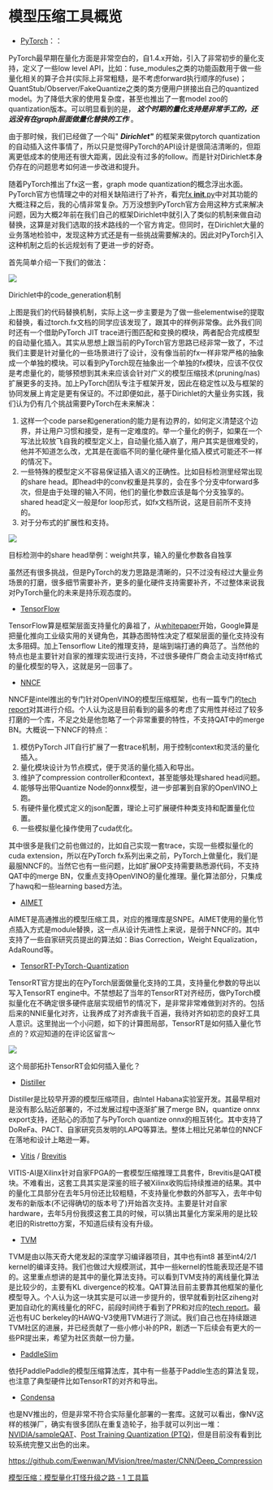 # 模型压缩工具概览

* [PyTorch](https://pytorch.org/docs/stable/quantization.html)：：

PyTorch最早期在量化方面是非常空白的，自1.4.x开始，引入了非常初步的量化支持，定义了一些low level API，比如：fuse_modules之类的功能函数用于做一些量化相关的算子合并(实际上非常粗糙，是不考虑forward执行顺序的fuse)；QuantStub/Observer/FakeQuantize之类的类方便用户拼接出自己的quantized model。为了降低大家的使用复杂度，甚至也推出了一套model zoo的quantization版本。可以明显看到的是， ***这个时期的量化支持是非常手工的，还远没有在graph层面做量化替换的工作*** 。

由于那时候，我们已经做了一个叫" ***Dirichlet"*** 的框架来做pytorch quantization的自动插入这件事情了，所以只是觉得PyTorch的API设计是很简洁清晰的，但距离更低成本的使用还有很大距离，因此没有过多的follow。而是针对Dirichlet本身仍存在的问题思考如何进一步改进和提升。

随着PyTorch推出了fx这一套，graph mode quantization的概念浮出水面。PyTorch官方也情理之中的对相关缺陷进行了补齐，看完[fx __init__.py](https://github.com/pytorch/pytorch/blob/master/torch/fx/__init__.py)中对其功能的大概注释之后，我的心情非常复杂。万万没想到PyTorch官方会用这种方式来解决问题，因为大概2年前在我们自己的框架Dirichlet中就引入了类似的机制来做自动替换，这算是对我们选取的技术路线的一个官方肯定。但同时，在Dirichlet大量的业务落地检验中，发现这种方式还是有一些挑战需要解决的。因此对PyTorch引入这种机制之后的长远规划有了更进一步的好奇。

首先简单介绍一下我们的做法：

![](https://pic2.zhimg.com/v2-17f35200162956798080646f966257d5_r.jpg)

Dirichlet中的code_generation机制

上图是我们的代码替换机制，实际上这一步主要是为了做一些elementwise的提取和替换，看过torch.fx文档的同学应该发现了，跟其中的样例非常像。此外我们同时还有一个借助PyTorch JIT trace进行图匹配和变换的模块，两者配合完成模型的自动量化插入。其实从思想上跟当前的PyTorch官方思路已经非常一致了，不过我们主要是针对量化的一些场景进行了设计，没有像当前的fx一样非常严格的抽象成一个单独的模块。可以看到PyTorch现在抽象出一个单独的fx模块，应该不仅仅是考虑量化的，能够预想到其未来应该会针对广义的模型压缩技术(pruning/nas)扩展更多的支持。加上PyTorch团队专注于框架开发，因此在稳定性以及与框架的协同发展上肯定是更有保证的。不过即便如此，基于Dirichlet的大量业务实践，我们认为仍有几个挑战需要PyTorch在未来解决：

1. 这样一个code parse和generation的能力是有边界的，如何定义清楚这个边界，并让用户习惯和接受，是有一定难度的。举一个量化的例子，如果在一个写法比较放飞自我的模型定义上，自动量化插入崩了，用户其实是很难受的，他并不知道怎么改，尤其是在面临不同的量化硬件量化插入模式可能还不一样的情况下。
2. 一些特殊的模型定义不容易保证插入语义的正确性。比如目标检测里经常出现的share head。即head中的conv权重是共享的，会在多个分支中forward多次，但是由于处理的输入不同，他们的量化参数应该是每个分支独享的。shared head定义一般是for loop形式，如fx文档所说，这是目前所不支持的。
3. 对于分布式的扩展性和支持。

![](https://pic3.zhimg.com/v2-5140021ab341e243b942670fe2e7a27a_r.jpg)

目标检测中的share head举例：weight共享，输入的量化参数各自独享

虽然还有很多挑战，但是PyTorch的发力思路是清晰的，只不过没有经过大量业务场景的打磨，很多细节需要补齐，更多的量化硬件支持需要补齐，不过整体来说我对PyTorch量化的未来是持乐观态度的。

* [TensorFlow](https://github.com/tensorflow/model-optimization)

TensorFlow算是框架层面支持量化的鼻祖了，从[whitepaper](https://arxiv.org/abs/1806.08342)开始，Google算是把量化推向工业级实用的关键角色，其静态图特性决定了框架层面的量化支持没有太多阻碍。加上Tensorflow Lite的推理支持，是端到端打通的典范了。当然他的特点也是主要针对自家的推理实现进行支持，不过很多硬件厂商会主动支持tf格式的量化模型的导入，这就是另一回事了。

* [NNCF](https://github.com/openvinotoolkit/nncf)

NNCF是intel推出的专门针对OpenVINO的模型压缩框架，也有一篇专门的[tech report](https://arxiv.org/abs/2002.08679)对其进行介绍。个人认为这是目前看到的最多的考虑了实用性并经过了较多打磨的一个库，不足之处是他忽略了一个非常重要的特性，不支持QAT中的merge BN。大概说一下NNCF的特点：

1. 模仿PyTorch JIT自行扩展了一套trace机制，用于控制context和灵活的量化插入。
2. 量化模块设计为节点模式，便于灵活的量化插入和导出。
3. 维护了compression controller和context，甚至能够处理shared head问题。
4. 能够导出带Quantize Node的onnx模型，进一步部署到自家的OpenVINO上跑。
5. 有硬件量化模式定义的json配置，理论上可扩展硬件种类支持和配置量化位置。
6. 一些模拟量化操作使用了cuda优化。

其中很多是我们之前也做过的，比如自己实现一套trace，实现一些模拟量化的cuda extension，所以在PyTorch fx系列出来之前，PyTorch上做量化，我们是最服NNCF的。当然它也有一些问题，比如扩展OP支持需要熟悉源代码，不支持QAT中的merge BN，仅重点支持OpenVINO的量化推理。量化算法部分，只集成了hawq和一些learning based方法。

* [AIMET](https://github.com/quic/aimet)

AIMET是高通推出的模型压缩工具，对应的推理库是SNPE。AIMET使用的量化节点插入方式是module替换，这一点从设计先进性上来说，是弱于NNCF的。其中支持了一些自家研究员提出的算法如：Bias Correction，Weight Equalization，AdaRound等。

* [TensorRT-PyTorch-Quantization](https://github.com/NVIDIA/TensorRT/tree/master/tools/pytorch-quantization)

TensorRT官方提出的在PyTorch层面做量化支持的工具，支持量化参数的导出以写入TensorRT engine中。不禁想起了当年的TensorRT对齐经历，做PyTorch模拟量化在不确定很多硬件底层实现细节的情况下，是非常非常难做到对齐的。包括后来的NNIE量化对齐，让我养成了对齐虐我千百遍，我待对齐如初恋的良好工具人意识。这里抛出一个小问题，如下的计算图局部，TensorRT是如何插入量化节点的？欢迎知道的在评论区留言～

![](https://pic3.zhimg.com/80/v2-4218d07ce6781b83b8a7f8f8950fc07e_1440w.webp)

这个局部拓扑TensorRT会如何插入量化？

* [Distiller](https://github.com/IntelLabs/distiller)

Distiller是比较早开源的模型压缩项目，由Intel Habana实验室开发。其最早相对是没有那么贴近部署的，不过发展过程中逐渐扩展了merge BN，quantize onnx export支持，还贴心的添加了与PyTorch quantize onnx的相互转化。其中支持了DoReFa、PACT、自家研究员发明的LAPQ等算法。整体上相比兄弟单位的NNCF在落地和设计上略逊一筹。

* [Vitis](https://github.com/Xilinx/Vitis-AI) / [Brevitis](https://github.com/Xilinx/brevitas)

VITIS-AI是Xilinx针对自家FPGA的一套模型压缩推理工具套件，Brevitis是QAT模块。不难看出，这套工具其实是深鉴的班子被Xilinx收购后持续推进的结果。其中的量化工具部分在去年5月份还比较粗糙，不支持量化参数的外部写入，去年中旬发布的新版本(不记得确切的版本号了)开始首次支持。主要是针对自家hardware，去年5月份我摸这套工具的时候，可以猜出其量化方案采用的是比较老旧的Ristretto方案，不知道后续有没有升级。

* [TVM](https://github.com/apache/tvm)

TVM是由以陈天奇大佬发起的深度学习编译器项目，其中也有int8 甚至int4/2/1 kernel的编译支持。我们也做过大规模测试，其中一些kernel的性能表现还是不错的。这里重点想讲的是其中的量化算法支持。可以看到TVM支持的离线量化算法是比较少的，主要有KL divergence的校准。QAT算法目前主要靠其他框架的量化模型导入。个人认为这一块其实是可以进一步提升的，很早就看到社区ziheng对更加自动化的离线量化的RFC，前段时间终于看到了PR和对应的[tech report](https://www.ziheng.org/files/hago.pdf)。最近也有UC berkeley的HAWQ-V3使用TVM进行了测试。我们自己也在持续跟进TVM社区的进展，并已经贡献了一些小修小补的PR，剧透一下后续会有更大的一些PR提出来，希望为社区贡献一份力量。

* [PaddleSlim](https://github.com/PaddlePaddle/PaddleSlim)

依托PaddlePaddle的模型压缩算法库，其中有一些基于Paddle生态的算法复现，也注意了典型硬件比如TensorRT的对齐和导出。

* [Condensa](https://github.com/NVlabs/condensa)

也是NV推出的，但是非常不符合实际量化部署的一套库。这就可以看出，像NV这样的核弹厂，确实有很多团队在重复造轮子，抬手就可以列出一堆：[NVIDIA/sampleQAT](https://github.com/NVIDIA/sampleQAT)、[Post Training Quantization (PTQ)](https://nvidia.github.io/TRTorch/tutorials/ptq.html)，但是目前没有看到比较系统完整又出色的出来。

https://github.com/Ewenwan/MVision/tree/master/CNN/Deep_Compression

[模型压缩：模型量化打怪升级之路 - 1 工具篇]()
